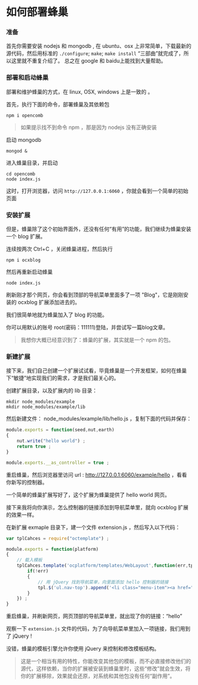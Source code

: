 # 如何部署蜂巢

### 准备

首先你需要安装 nodejs 和 mongodb , 在 ubuntu、osx 上非常简单，下载最新的源代码，然后用标准的 `./configure`; `make`; `make install` “三部曲”就完成了，所以这里就不重复介绍了。
总之在 google 和 baidu上能找到大量帮助。


### 部署和启动蜂巢

部署和维护蜂巢的方式，在 linux, OSX, windows 上是一致的 。

首先，执行下面的命令，部署蜂巢及其依赖包

```
npm i opencomb
```

> 如果提示找不到命令 npm ，那是因为 nodejs 没有正确安装


启动 mongodb
```
mongod &
```

进入蜂巢目录，并启动
```
cd opencomb
node index.js
```

这时，打开浏览器，访问 `http://127.0.0.1:6060` ，你就会看到一个简单的初始页面


### 安装扩展

但是，蜂巢除了这个初始界面外，还没有任何“有用”的功能，我们继续为蜂巢安装一个 blog 扩展。

连续按两次 Ctrl+C ，关闭蜂巢进程，然后执行

```
npm i ocxblog
```

然后再重新启动蜂巢

```
node index.js
```

刷新刚才那个网页，你会看到顶部的导航菜单里面多了一项 "Blog"，它是刚刚安装的 ocxblog 扩展添加进去的。

我们很简单地就为蜂巢加入了 blog 的功能。

你可以用默认的账号 root(密码：111111)登陆，并尝试写一篇blog文章。

> 我想你大概已经意识到了：蜂巢的扩展，其实就是一个 npm 的包。


### 新建扩展

接下来，我们自己创建一个扩展试试看，毕竟蜂巢是一个开发框架，如何在蜂巢下“敏捷”地实现我们的需求，才是我们最关心的。

创建扩展目录，以及扩展内的 lib 目录：

```
mkdir node_modules/example
mkdir node_modules/example/lib
```

然后新建文件： node_modules/example/lib/hello.js ，复制下面的代码并保存：

```javascript
module.exports = function(seed,nut,earth)
{
	nut.write("hello world") ;
	return true ;
}

module.exports.__as_controller = true ;
```

重启蜂巢，然后浏览器里访问 url : http://127.0.0.1:6060/example/hello ，看看你新写的控制器。

一个简单的蜂巢扩展写好了，这个扩展为蜂巢提供了 hello world 网页。


接下来我将向你演示，怎么控制器的链接添加到导航菜单里，就向 ocxblog 扩展的效果一样。

在新扩展 exmaple 目录下，建一个文件 extension.js ，然后写入以下代码：

```javascript
var tplCahces = require("octemplate") ;

module.exports = function(platform)
{
	// 载入模板
	tplCahces.template('ocplatform/templates/WebLayout',function(err,tpl){
		if(!err)
		{
			// 用 jQuery 找到导航菜单，向里面添加 hello 控制器的链接
			tpl.$('ul.nav-top').append('<li class="menu-item"><a href="/example/hello">hello</a></li>') ;
		}
	}) ;
}
```

重启蜂巢，并刷新网页，网页顶部的导航菜单里，就出现了你的链接：“hello”

观察一下 `extension.js` 文件的代码，为了向导航菜单里加入一项链接，我们用到了 jQuery !

没错，蜂巢的模板引擎允许你使用 jQuery 来控制和修改模板结构。

> 这是一个相当有用的特性，你能改变其他包的模板，而不必直接修改他们的源代，这样依赖，当你的扩展被安装到蜂巢里时，这些“修改”就会生效，将你的扩展移除，效果就会还原，对系统和其他包没有任何“副作用”。

